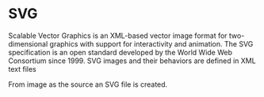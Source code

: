 # SVG

Scalable Vector Graphics is an XML-based vector image format for two-dimensional graphics with support for interactivity and animation. The SVG specification is an open standard developed by the World Wide Web Consortium since 1999. SVG images and their behaviors are defined in XML text files


From image as the source an SVG file is created.
